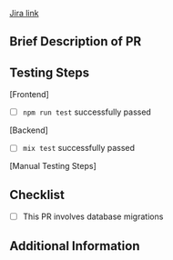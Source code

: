 [Jira link]()

## Brief Description of PR



## Testing Steps

[Frontend]

- [ ] `npm run test` successfully passed


[Backend]

- [ ] `mix test` successfully passed


[Manual Testing Steps]


## Checklist

- [ ] This PR involves database migrations


## Additional Information

